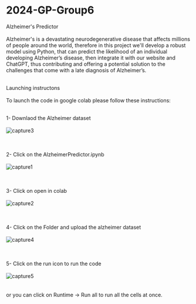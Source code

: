 # 2024-GP-Group6
Alzheimer's Predictor <br /> <br />
Alzheimer's is a devastating neurodegenerative disease that affects millions of people around the world, therefore in this project we'll develop a robust model using Python, that can predict the likelihood of an individual developing Alzheimer’s disease, then integrate it with our website and ChatGPT, thus contributing and offering a potential solution to the challenges that come with a late diagnosis of Alzheimer’s.
<br /> <br />

Launching instructons <br /> <br />
To launch the code in google colab please follow these instructions:<br /> <br />

1- Downlaod the Alzheimer dataset <br /><br />
![capture3](https://github.com/arwakhalidw/2024-GP-Group6/assets/143386775/deeb612c-7bc9-4873-ab94-d60df79c390f)
 <br /><br /><br />
 
 2- Click on the AlzheimerPredictor.ipynb <br /><br />
![capture1](https://github.com/arwakhalidw/2024-GP-Group6/assets/143386775/db7a3e54-9204-4bea-ac5d-28fedcd1d81b)
 <br /><br /><br />

 3- Click on open in colab <br /><br />
![capture2](https://github.com/arwakhalidw/2024-GP-Group6/assets/143386775/17582bc7-df71-4504-9dfe-f38cc8f847d7)
 <br /><br /><br />
 
 4- Click on the Folder and upload the alzheimer dataset <br /><br />
![capture4](https://github.com/arwakhalidw/2024-GP-Group6/assets/143386775/eac92b5a-5912-4e66-9c70-72dfbfb2abb1)
 <br /><br /><br />
 
  5- Click on the run icon to run the code <br /><br />
![capture5](https://github.com/arwakhalidw/2024-GP-Group6/assets/143386775/9b6a450e-a6bc-401c-ab4e-f035ef46efbe)
 <br /><br /><br />
 or you can click on Runtime -> Run all to run all the cells at once.
